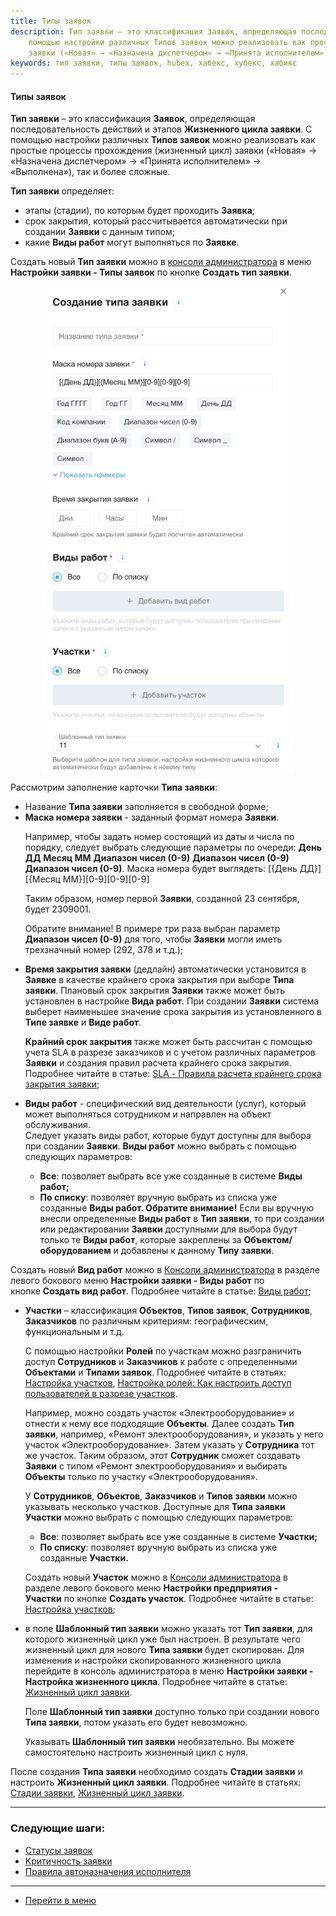 ```yaml
---
title: Типы заявок
description: Тип заявки – это классификация Заявок, определяющая последовательность действий и этапов Жизненного цикла заявки. С
    помощью настройки различных Типов заявок можно реализовать как простые процессы прохождения (жизненный цикл)
    заявки («Новая» → «Назначена диспетчером» → «Принята исполнителем» → «Выполнена»), так и более сложные.
keywords: тип заявки, типы заявок, hubex, хабекс, хубекс, хабикс
---
```

#### Типы заявок
<html>
<meta charset="utf-8">

</html>

<body>

<p><strong>Тип заявки</strong> – это классификация <strong>Заявок</strong>, определяющая последовательность действий и этапов <strong>Жизненного цикла заявки</strong>. С
    помощью настройки различных <strong>Типов заявок</strong> можно реализовать как простые процессы прохождения (жизненный цикл)
    заявки («Новая» → «Назначена диспетчером» → «Принята исполнителем» → «Выполнена»), так и более сложные.</p>
<p><strong>Тип заявки</strong> определяет:</p>
<ul>
    <li>этапы (стадии), по которым будет проходить <strong>Заявка</strong>;</li>
    <li>срок закрытия, который рассчитывается автоматически при создании <strong>Заявки</strong> с данным типом;</li>
    <li>какие <strong>Виды работ</strong> могут выполняться по <strong>Заявке</strong>.</li>
</ul>

<p>Создать новый <strong>Тип заявки</strong> можно в <a href="https://wiki.hubex.ru/docs/FAQ/RU/admin/HowToEnterTheAdmin.html">консоли
    администратора</a> в меню <strong>Настройки заявки - Типы заявок</strong> по кнопке <strong>Создать тип
    заявки</strong>.</p>
<div>
    <img style="margin: 0 auto; display: block; max-width: 80%;"
         src="/attachments/images/FAQ/ADMIN/TicketType/TicketType1.png"/>
</div>
<p>Рассмотрим заполнение карточки <strong>Типа заявки</strong>:</p>
<ul>
    <li>Название <strong>Типа заявки</strong> заполняется в свободной форме;</li>
    <li><strong>Маска номера заявки</strong> - заданный формат номера <strong>Заявки</strong>.
        <p>Например, чтобы задать номер состоящий из даты и числа по порядку, следует выбрать следующие параметры по очереди: <strong>День
            ДД</strong> <strong>Месяц ММ</strong> <strong>Диапазон чисел (0-9)</strong> <strong>Диапазон чисел (0-9)</strong> <strong>Диапазон чисел (0-9)</strong>. Маска номера будет
            выглядеть:
            [{День ДД}][{Месяц ММ}][0-9][0-9][0-9]</p>
        <p>Таким образом, номер первой <strong>Заявки</strong>, созданной 23 сентября, будет 2309001.</p>
        <p>Обратите внимание! В примере три раза выбран параметр <strong>Диапазон чисел (0-9)</strong> для того, чтобы <strong>Заявки</strong> могли иметь
            трехзначный номер (292, 378 и т.д.);</p>
    </li>
    <li><strong>Время закрытия заявки</strong> (дедлайн) автоматически установится в <strong>Заявке</strong> в качестве крайнего срока закрытия при выборе
        <strong>Типа заявки</strong>.
        Плановый срок закрытия <strong>Заявки</strong> также может быть установлен в настройке <strong>Вида работ</strong>.
        При создании <strong>Заявки</strong> система выберет наименьшее значение срока закрытия из установленного в <strong>Типе заявке</strong> и <strong>Виде
        работ</strong>.
        <p><Strong>Крайний срок закрытия</Strong> также может быть рассчитан с помощью учета SLA в разрезе заказчиков и с учетом различных параметров <Strong>Заявки</Strong> и создания правил
            расчета крайнего срока закрытия. Подробнее читайте в статье: <a
                    href="https://wiki.hubex.ru/docs/FAQ/RU/admin/SLA.html">SLA - Правила расчета
                крайнего срока закрытия заявки</a>;</p>
    </li>
    <li><strong>Виды работ</strong> - специфический вид деятельности (услуг), который может выполняться сотрудником и направлен на объект обслуживания.<br />Следует указать виды работ, которые будут доступны для выбора при создании <strong>Заявки</strong>.
       <strong>Виды работ</strong>&nbsp;можно выбрать<strong>&nbsp;</strong>с помощью следующих параметров:</li>
<ul class="ul1">
<li class="li1"><strong>Все</strong>: позволяет выбрать все уже созданные в системе&nbsp;<strong>Виды работ;</strong></li>
<li class="li1"><strong>По списку</strong>: позволяет вручную выбрать из списка уже созданные <strong>Виды работ. </strong><strong>Обратите внимание!</strong> Если вы вручную внесли определенные <strong>Виды работ</strong> в <strong>Тип заявки</strong>, то при создании или редактировании <strong>Заявки</strong> доступными для выбора будут только те <strong>Виды работ</strong>, которые закреплены за&nbsp;<strong>Объектом/оборудованием</strong> и добавлены к данному <strong>Типу заявки</strong>.</li>
</ul>
</ul>
         <p class="p1">Создать новый&nbsp;<strong>Вид работ</strong>&nbsp;можно в&nbsp;<a href="https://wiki.hubex.ru/docs/FAQ/RU/admin/HowToEnterTheAdmin.html"><span class="s1">Консоли администратора</span></a>&nbsp;в разделе левого бокового меню&nbsp;<strong>Настройки заявки - Виды работ</strong>&nbsp;по кнопке&nbsp;<strong>Создать вид работ</strong>. Подробнее читайте в статье: <a href="https://wiki.hubex.ru/docs/FAQ/RU/admin/WorkType.html">Виды работ</a>;</p>
<ul>
    <li><strong>Участки</strong> – классификация <strong>Объектов</strong>, <strong>Типов заявок</strong>, <strong>Сотрудников</strong>, <strong>Заказчиков</strong> по различным критериям: географическим,
        функциональным и т.д.
        <p>С помощью настройки <strong>Ролей</strong> по участкам можно разграничить доступ <strong>Сотрудников</strong> и <strong>Заказчиков</strong> к работе с
            определенными <strong>Объектами</strong> и <strong>Типами заявок</strong>. Подробнее читайте в статьях: <a
                    href="https://wiki.hubex.ru/docs/FAQ/RU/admin/Places.html">Настройка участков</a>, <a
                    href="https://wiki.hubex.ru/docs/FAQ/RU/admin/Roles.html#exrole">Настройка ролей: Как настроить
                доступ пользователей в разрезе участков</a>.</p>
        <p>Например, можно создать участок «Электрооборудование» и отнести к нему все подходящие <strong>Объекты</strong>. Далее создать
            <strong>Тип
            заявки</strong>, например, «Ремонт электрооборудования», и указать у него участок «Электрооборудование». Затем
            указать у
            <strong>Сотрудника</strong> тот же участок. Таким образом, этот <strong>Сотрудник</strong> сможет создавать <strong>Заявки</strong> с типом «Ремонт
            электрооборудования» и выбирать <strong>Объекты</strong> только по участку «Электрооборудования».</p>
        <p>У <strong>Сотрудников</strong>, <strong>Объектов</strong>, <strong>Заказчиков</strong> и <strong>Типов заявки</strong> можно указывать несколько участков. 
      Доступные для <strong>Типа заявки</strong> <strong>Участки</strong>&nbsp;можно выбрать с помощью следующих параметров:
<ul class="ul1">
<li class="li1"><strong>Все</strong>: позволяет выбрать все уже созданные в системе&nbsp;<strong>Участки;</strong></li>
<li class="li1"><strong>По списку</strong>: позволяет вручную выбрать из списка уже созданные <strong>Участки.</strong></li>
</ul>
<p class="p1">Создать новый&nbsp;<strong>Участок</strong>&nbsp;можно в&nbsp;<a href="https://wiki.hubex.ru/docs/FAQ/RU/admin/HowToEnterTheAdmin.html"><span class="s2">Консоли администратора</span></a>&nbsp;в разделе левого бокового меню&nbsp;<strong>Настройки предприятия - Участки</strong>&nbsp;по кнопке&nbsp;<strong>Создать участок</strong>. Подробнее читайте в статье: <a href="https://wiki.hubex.ru/docs/FAQ/RU/admin/Places.html">Настройка участков</a>;</p></p>
</li>
<li>в поле <strong>Шаблонный тип заявки</strong> можно указать тот <strong>Тип заявки</strong>, для которого жизненный цикл уже был настроен. В
        результате чего жизненный цикл для нового <strong>Типа заявки</strong> будет скопирован. Для изменения и настройки скопированного
        жизненного цикла
        перейдите в консоль администратора в меню <strong>Настройки заявки - Настройка жизненного цикла</strong>. Подробнее читайте в статье: <a
                href="https://wiki.hubex.ru/docs/FAQ/RU/admin/TicketLifeCycle.html">Жизненный цикл заявки</a>.
        <p>Поле <strong>Шаблонный тип заявки</strong> доступно только при создании нового <strong>Типа заявки</strong>, потом указать его будет невозможно. </p>
        <p>Указывать <strong>Шаблонный тип заявки</strong> необязательно. Вы можете самостоятельно настроить жизненный цикл с нуля.</p>
</li>
</ul>

<p>После создания <strong>Типа заявки</strong> необходимо создать <strong>Стадии заявки</strong> и настроить <strong>Жизненный цикл заявки</strong>. Подробнее читайте в
    статьях: <a href="https://wiki.hubex.ru/docs/FAQ/RU/admin/StageType.html">Стадии заявки</a>, <a href="https://wiki.hubex.ru/docs/FAQ/RU/admin/TicketLifeCycle.html">Жизненный цикл заявки</a>.</p>

</body>


___
### Следующие шаги:
- [Статусы заявок](./StatusType.md)
- [Критичность заявки](./Criticality.md)
- [Правила автоназначения исполнителя](./RulesOfChoice.md)

____
- [Перейти в меню](http://wiki.hubex.ru)
